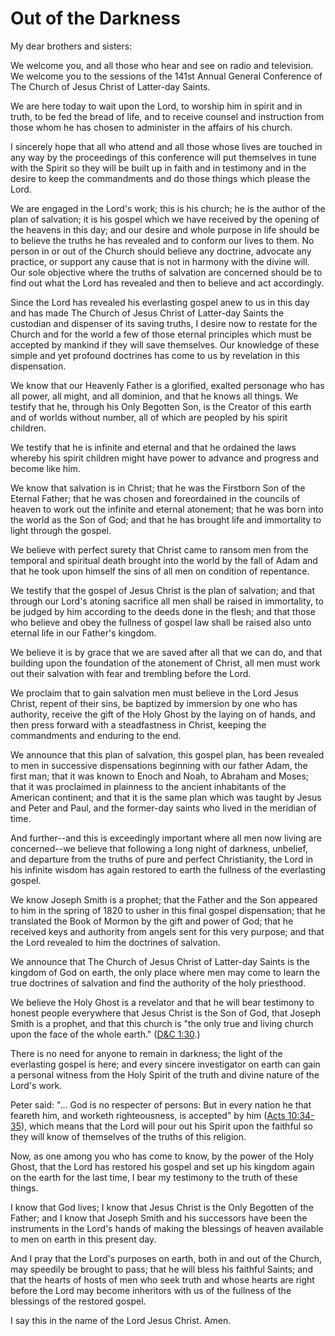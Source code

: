 # Out of the Darkness

My dear brothers and sisters:

We welcome you, and all those who hear and see on radio and television. We
welcome you to the sessions of the 141st Annual General Conference of The
Church of Jesus Christ of Latter-day Saints.

We are here today to wait upon the Lord, to worship him in spirit and in
truth, to be fed the bread of life, and to receive counsel and instruction
from those whom he has chosen to administer in the affairs of his church.

I sincerely hope that all who attend and all those whose lives are touched in
any way by the proceedings of this conference will put themselves in tune with
the Spirit so they will be built up in faith and in testimony and in the
desire to keep the commandments and do those things which please the Lord.

We are engaged in the Lord's work; this is his church; he is the author of the
plan of salvation; it is his gospel which we have received by the opening of
the heavens in this day; and our desire and whole purpose in life should be to
believe the truths he has revealed and to conform our lives to them. No person
in or out of the Church should believe any doctrine, advocate any practice, or
support any cause that is not in harmony with the divine will. Our sole
objective where the truths of salvation are concerned should be to find out
what the Lord has revealed and then to believe and act accordingly.

Since the Lord has revealed his everlasting gospel anew to us in this day and
has made The Church of Jesus Christ of Latter-day Saints the custodian and
dispenser of its saving truths, I desire now to restate for the Church and for
the world a few of those eternal principles which must be accepted by mankind
if they will save themselves. Our knowledge of these simple and yet profound
doctrines has come to us by revelation in this dispensation.

We know that our Heavenly Father is a glorified, exalted personage who has all
power, all might, and all dominion, and that he knows all things. We testify
that he, through his Only Begotten Son, is the Creator of this earth and of
worlds without number, all of which are peopled by his spirit children.

We testify that he is infinite and eternal and that he ordained the laws
whereby his spirit children might have power to advance and progress and
become like him.

We know that salvation is in Christ; that he was the Firstborn Son of the
Eternal Father; that he was chosen and foreordained in the councils of heaven
to work out the infinite and eternal atonement; that he was born into the
world as the Son of God; and that he has brought life and immortality to light
through the gospel.

We believe with perfect surety that Christ came to ransom men from the
temporal and spiritual death brought into the world by the fall of Adam and
that he took upon himself the sins of all men on condition of repentance.

We testify that the gospel of Jesus Christ is the plan of salvation; and that
through our Lord's atoning sacrifice all men shall be raised in immortality,
to be judged by him according to the deeds done in the flesh; and that those
who believe and obey the fullness of gospel law shall be raised also unto
eternal life in our Father's kingdom.

We believe it is by grace that we are saved after all that we can do, and that
building upon the foundation of the atonement of Christ, all men must work out
their salvation with fear and trembling before the Lord.

We proclaim that to gain salvation men must believe in the Lord Jesus Christ,
repent of their sins, be baptized by immersion by one who has authority,
receive the gift of the Holy Ghost by the laying on of hands, and then press
forward with a steadfastness in Christ, keeping the commandments and enduring
to the end.

We announce that this plan of salvation, this gospel plan, has been revealed
to men in successive dispensations beginning with our father Adam, the first
man; that it was known to Enoch and Noah, to Abraham and Moses; that it was
proclaimed in plainness to the ancient inhabitants of the American continent;
and that it is the same plan which was taught by Jesus and Peter and Paul, and
the former-day saints who lived in the meridian of time.

And further--and this is exceedingly important where all men now living are
concerned--we believe that following a long night of darkness, unbelief, and
departure from the truths of pure and perfect Christianity, the Lord in his
infinite wisdom has again restored to earth the fullness of the everlasting
gospel.

We know Joseph Smith is a prophet; that the Father and the Son appeared to him
in the spring of 1820 to usher in this final gospel dispensation; that he
translated the Book of Mormon by the gift and power of God; that he received
keys and authority from angels sent for this very purpose; and that the Lord
revealed to him the doctrines of salvation.

We announce that The Church of Jesus Christ of Latter-day Saints is the
kingdom of God on earth, the only place where men may come to learn the true
doctrines of salvation and find the authority of the holy priesthood.

We believe the Holy Ghost is a revelator and that he will bear testimony to
honest people everywhere that Jesus Christ is the Son of God, that Joseph
Smith is a prophet, and that this church is "the only true and living church
upon the face of the whole earth." ([D&amp;C
1:30](https://www.lds.org/scriptures/dc-testament/dc/1.30?lang=eng#29).)

There is no need for anyone to remain in darkness; the light of the
everlasting gospel is here; and every sincere investigator on earth can gain a
personal witness from the Holy Spirit of the truth and divine nature of the
Lord's work.

Peter said: "... God is no respecter of persons: But in every nation he that
feareth him, and worketh righteousness, is accepted" by him ([Acts
10:34-35](https://www.lds.org/scriptures/nt/acts/10.34-35?lang=eng#33)), which
means that the Lord will pour out his Spirit upon the faithful so they will
know of themselves of the truths of this religion.

Now, as one among you who has come to know, by the power of the Holy Ghost,
that the Lord has restored his gospel and set up his kingdom again on the
earth for the last time, I bear my testimony to the truth of these things.

I know that God lives; I know that Jesus Christ is the Only Begotten of the
Father; and I know that Joseph Smith and his successors have been the
instruments in the Lord's hands of making the blessings of heaven available to
men on earth in this present day.

And I pray that the Lord's purposes on earth, both in and out of the Church,
may speedily be brought to pass; that he will bless his faithful Saints; and
that the hearts of hosts of men who seek truth and whose hearts are right
before the Lord may become inheritors with us of the fullness of the blessings
of the restored gospel.

I say this in the name of the Lord Jesus Christ. Amen.

